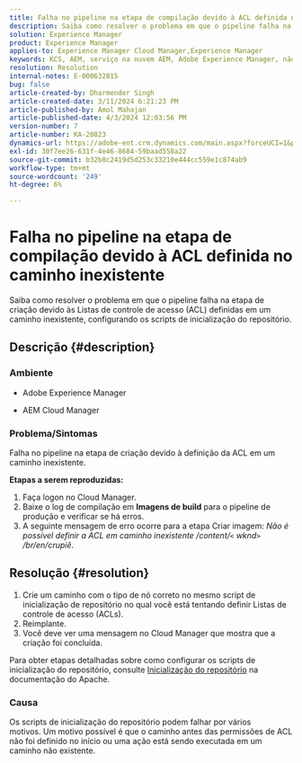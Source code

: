```yaml
---
title: Falha no pipeline na etapa de compilação devido à ACL definida no caminho inexistente
description: Saiba como resolver o problema em que o pipeline falha na etapa de criação devido à ACL definida em um caminho inexistente.
solution: Experience Manager
product: Experience Manager
applies-to: Experience Manager Cloud Manager,Experience Manager
keywords: KCS, AEM, serviço na nuvem AEM, Adobe Experience Manager, não pode definir acl em caminho inexistente
resolution: Resolution
internal-notes: E-000632815
bug: false
article-created-by: Dharmender Singh
article-created-date: 3/11/2024 6:21:23 PM
article-published-by: Amol Mahajan
article-published-date: 4/3/2024 12:03:56 PM
version-number: 7
article-number: KA-20823
dynamics-url: https://adobe-ent.crm.dynamics.com/main.aspx?forceUCI=1&pagetype=entityrecord&etn=knowledgearticle&id=864b8c26-d4df-ee11-904c-6045bd05e816
exl-id: 30f7ee26-631f-4e46-8684-59baad558a22
source-git-commit: b32b8c2419d5d253c33210e444cc559e1c874ab9
workflow-type: tm+mt
source-wordcount: '249'
ht-degree: 6%

---
```


# Falha no pipeline na etapa de compilação devido à ACL definida no caminho inexistente


Saiba como resolver o problema em que o pipeline falha na etapa de criação devido às Listas de controle de acesso (ACL) definidas em um caminho inexistente, configurando os scripts de inicialização do repositório.

## Descrição {#description}


### <b>Ambiente</b>

- Adobe Experience Manager


- AEM Cloud Manager




### <b>Problema/Sintomas</b>

Falha no pipeline na etapa de criação devido à definição da ACL em um caminho inexistente.

<b>Etapas a serem reproduzidas:</b>

1. Faça logon no Cloud Manager.
2. Baixe o log de compilação em <b>Imagens de build</b> para o pipeline de produção e verificar se há erros.
3. A seguinte mensagem de erro ocorre para a etapa Criar imagem: *Não é possível definir a ACL em caminho inexistente /content/`<` wknd`>` /br/en/crupiê*.



## Resolução {#resolution}


1. Crie um caminho com o tipo de nó correto no mesmo script de inicialização de repositório no qual você está tentando definir Listas de controle de acesso (ACLs).
2. Reimplante.
3. Você deve ver uma mensagem no Cloud Manager que mostra que a criação foi concluída.


Para obter etapas detalhadas sobre como configurar os scripts de inicialização do repositório, consulte [Inicialização do repositório](https://sling.apache.org/documentation/bundles/repository-initialization.html) na documentação do Apache.

### <b>Causa</b>

Os scripts de inicialização do repositório podem falhar por vários motivos. Um motivo possível é que o caminho antes das permissões de ACL não foi definido no início ou uma ação está sendo executada em um caminho não existente.

